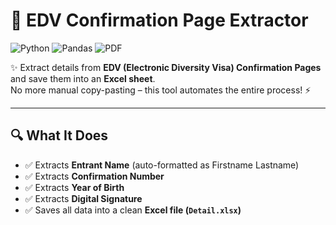 # 📄 EDV Confirmation Page Extractor

![Python](https://img.shields.io/badge/Python-3.8%2B-blue?logo=python)
![Pandas](https://img.shields.io/badge/Pandas-Data%20Analysis-green?logo=pandas)
![PDF](https://img.shields.io/badge/PDF-Parsing-red?logo=adobeacrobatreader)

✨ Extract details from **EDV (Electronic Diversity Visa) Confirmation Pages** and save them into an **Excel sheet**.  
No more manual copy-pasting – this tool automates the entire process! ⚡

---

## 🔍 What It Does
- ✅ Extracts **Entrant Name** (auto-formatted as Firstname Lastname)  <br>
- ✅ Extracts **Confirmation Number**  <br>
- ✅ Extracts **Year of Birth**  <br>
- ✅ Extracts **Digital Signature**  <br>
- ✅ Saves all data into a clean **Excel file (`Detail.xlsx`)**<br>

